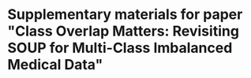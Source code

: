 # Supplementary materials for paper "Class Overlap Matters: Revisiting SOUP for Multi-Class Imbalanced Medical Data"
